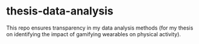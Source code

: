 # thesis-data-analysis
This repo ensures transparency in my data analysis methods (for my thesis on identifying the impact of gamifying wearables on physical activity).
